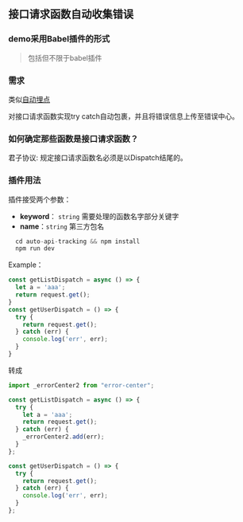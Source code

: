 ## 接口请求函数自动收集错误

### demo采用Babel插件的形式

> 包括但不限于babel插件

### 需求

类似[自动埋点](https://github.com/senfish/babel-blog/blob/master/auto-track/README.md)

对接口请求函数实现try catch自动包裹，并且将错误信息上传至错误中心。

### 如何确定那些函数是接口请求函数？

君子协议: 规定接口请求函数名必须是以Dispatch结尾的。


### 插件用法

插件接受两个参数：
 - **keyword**： `string` 需要处理的函数名字部分关键字
 - **name**：`string` 第三方包名

```js
  cd auto-api-tracking && npm install
  npm run dev
```

Example：

```js
const getListDispatch = async () => {
  let a = 'aaa';
  return request.get();
}
const getUserDispatch = () => {
  try {
    return request.get();
  } catch (err) {
    console.log('err', err);
  }
}
```

转成

```js
import _errorCenter2 from "error-center";

const getListDispatch = async () => {
  try {
    let a = 'aaa';
    return request.get();
  } catch (err) {
    _errorCenter2.add(err);
  }
};

const getUserDispatch = () => {
  try {
    return request.get();
  } catch (err) {
    console.log('err', err);
  }
};
```


